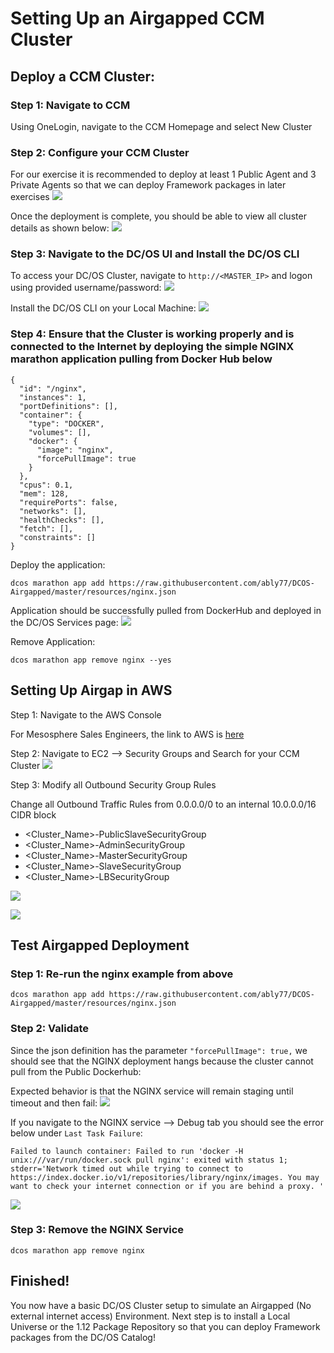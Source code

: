 # Setting Up an Airgapped CCM Cluster

## Deploy a CCM Cluster:

### Step 1: Navigate to CCM

Using OneLogin, navigate to the CCM Homepage and select New Cluster

### Step 2: Configure your CCM Cluster  

For our exercise it is recommended to deploy at least 1 Public Agent and 3 Private Agents so that we can deploy Framework packages in later exercises
![](https://github.com/ably77/DCOS-Airgapped/blob/master/resources/CCM-step2a.png) 

Once the deployment is complete, you should be able to view all cluster details as shown below:
![](https://github.com/ably77/DCOS-Airgapped/blob/master/resources/CCM-step2b.png)

### Step 3: Navigate to the DC/OS UI and Install the DC/OS CLI

To access your DC/OS Cluster, navigate to `http://<MASTER_IP>` and logon using provided username/password:
![](https://github.com/ably77/DCOS-Airgapped/blob/master/resources/CCM-step3a.png)

Install the DC/OS CLI on your Local Machine:
![](https://github.com/ably77/DCOS-Airgapped/blob/master/resources/CCM-step3b.png)

### Step 4: Ensure that the Cluster is working properly and is connected to the Internet by deploying the simple NGINX marathon application pulling from Docker Hub below

```
{
  "id": "/nginx",
  "instances": 1,
  "portDefinitions": [],
  "container": {
    "type": "DOCKER",
    "volumes": [],
    "docker": {
      "image": "nginx",
      "forcePullImage": true
    }
  },
  "cpus": 0.1,
  "mem": 128,
  "requirePorts": false,
  "networks": [],
  "healthChecks": [],
  "fetch": [],
  "constraints": []
}
```

Deploy the application:
```
dcos marathon app add https://raw.githubusercontent.com/ably77/DCOS-Airgapped/master/resources/nginx.json
```

Application should be successfully pulled from DockerHub and deployed in the DC/OS Services page:
![](https://github.com/ably77/DCOS-Airgapped/blob/master/resources/CCM-step4a.png)

Remove Application:
```
dcos marathon app remove nginx --yes
```

## Setting Up Airgap in AWS

Step 1: Navigate to the AWS Console

For Mesosphere Sales Engineers, the link to AWS is [here](https://aws.mesosphere.com/awsconsole)

Step 2: Navigate to EC2 --> Security Groups and Search for your CCM Cluster
![](https://github.com/ably77/DCOS-Airgapped/blob/master/resources/AWS-step2a.png)

Step 3: Modify all Outbound Security Group Rules

Change all Outbound Traffic Rules from 0.0.0.0/0 to an internal 10.0.0.0/16 CIDR block

- <Cluster_Name>-PublicSlaveSecurityGroup
- <Cluster_Name>-AdminSecurityGroup
- <Cluster_Name>-MasterSecurityGroup
- <Cluster_Name>-SlaveSecurityGroup
- <Cluster_Name>-LBSecurityGroup

![](https://github.com/ably77/DCOS-Airgapped/blob/master/resources/AWS-step3a.png)

![](https://github.com/ably77/DCOS-Airgapped/blob/master/resources/AWS-step3b.png)


## Test Airgapped Deployment

### Step 1: Re-run the nginx example from above

```
dcos marathon app add https://raw.githubusercontent.com/ably77/DCOS-Airgapped/master/resources/nginx.json
```

### Step 2: Validate
Since the json definition has the parameter `"forcePullImage": true,` we should see that the NGINX deployment hangs because the cluster cannot pull from the Public Dockerhub:

Expected behavior is that the NGINX service will remain staging until timeout and then fail:
![](https://github.com/ably77/DCOS-Airgapped/blob/master/resources/test-step2a.png)

If you navigate to the NGINX service --> Debug tab you should see the error below under `Last Task Failure`:
```
Failed to launch container: Failed to run 'docker -H unix:///var/run/docker.sock pull nginx': exited with status 1; stderr='Network timed out while trying to connect to https://index.docker.io/v1/repositories/library/nginx/images. You may want to check your internet connection or if you are behind a proxy. '
```

![](https://github.com/ably77/DCOS-Airgapped/blob/master/resources/test-step2b.png)

### Step 3: Remove the NGINX Service
```
dcos marathon app remove nginx
```

## Finished!

You now have a basic DC/OS Cluster setup to simulate an Airgapped (No external internet access) Environment. Next step is to install a Local Universe or the 1.12 Package Repository so that you can deploy Framework packages from the DC/OS Catalog!
